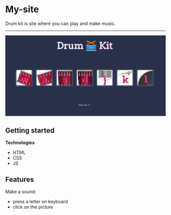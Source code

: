 # My-site

Drum kit is site where you can play and make music.

---

<img src="drum-kit.png" alt="main-page" width="600" aling="center"/>

## Getting started

**Technologies**

- HTML
- CSS
- JS

## Features

Make a sound:

- press a letter on keyboard
- click on the picture

